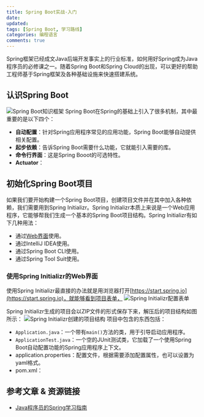 ```yaml
---
title: Spring Boot实战-入门
date: 
updated:
tags: [Spring Boot, 学习路线]
categories: 编程语言
comments: true
---
```

Spring框架已经成文Java后端开发事实上的行业标准，如何用好Spring成为Java程序员的必修课之一。随着Spring Boot和Spring Cloud的出现，可以更好的帮助工程师基于Spring框架及各种基础设施来快速搭建系统。
<!-- more -->
## 认识Spring Boot
![Spring Boot知识框架](/resources/images/redis_RedisClient.png)
Spring Boot在Spring的基础上引入了很多机制，其中最重要的是以下四个：
- **自动配置**：针对Spring应用程序常见的应用功能，Spring Boot能够自动提供相关配置。
- **起步依赖**：告诉Spring Boot需要什么功能，它就能引入需要的库。
- **命令行界面**：这是Spring Booot的可选特性。
- **Actuator**：

## 初始化Spring Boot项目
如果我们要开始构建一个Spring Boot项目，创建项目文件并在其中加入各种依赖，我们需要用到Spring Initializr。Spring Initializr本质上来说是一个Web应用程序，它能够帮我们生成一个基本的Spring Boot项目结构。Spring Initializr有如下几种用法：
- 通过[Web界面](https://start.spring.io)使用。
- 通过IntelliJ IDEA使用。
- 通过Spring Boot CLI使用。
- 通过Spring Tool Suit使用。

### 使用Spring Initializr的Web界面
使用Spring Initializr最直接的办法就是用浏览器打开[https://start.spring.io](https://start.spring.io)，就能够看到项目表单，
![Spring Initializr配置表单](/resources/images/redis_RedisClient.png)

Spring Initializr生成的项目会以ZIP文件的形式保存下来，解压后的项目结构如图所示：
![Spring Initializr创建的项目结构](/resources/images/redis_RedisClient.png)
项目中包含的东西包括：
- `Application.java`：一个带有`main()`方法的类，用于引导启动应用程序。
- `ApplicationTest.java`：一个空的JUnit测试类，它加载了一个使用Spring Boot自动配置功能的Spring应用程序上下文。
- application.properties：配置文件，根据需要添加配置属性，也可以设置为yaml格式。
- pom.xml：

## 参考文章 & 资源链接
- [Java程序员的Spring学习指南](https://wwww.infoq.cn/article/Ad-8ghcGGCNU572U6oEX)